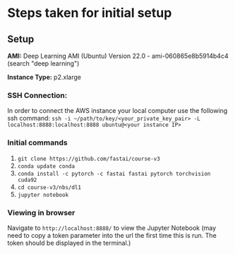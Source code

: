 # Steps taken for initial setup
## Setup
__AMI:__ Deep Learning AMI (Ubuntu) Version 22.0 - ami-060865e8b5914b4c4 (search "deep learning")

__Instance Type:__ p2.xlarge

### SSH Connection:
In order to connect the AWS instance your local computer use the following ssh command:
`ssh -i ~/path/to/key/<your_private_key_pair> -L localhost:8888:localhost:8888 ubuntu@<your instance IP>`

### Initial commands

1. `git clone https://github.com/fastai/course-v3`
2. `conda update conda`
3. `conda install -c pytorch -c fastai fastai pytorch torchvision cuda92`
4. `cd course-v3/nbs/dl1`
5. `jupyter notebook`

### Viewing in browser
Navigate to `http://localhost:8888/` to view the Jupyter Notebook (may need to copy a token parameter into the url the first time this is run. The token should be displayed in the terminal.)


